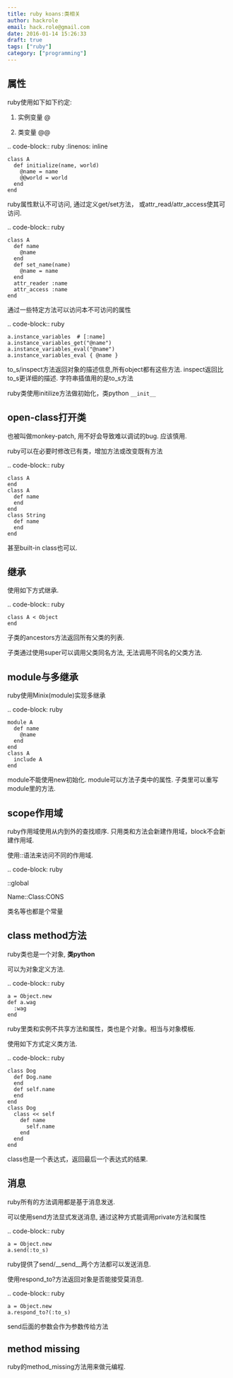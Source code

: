 ```yaml
---
title: ruby koans:类相关
author: hackrole
email: hack.role@gmail.com
date: 2016-01-14 15:26:33
draft: true
tags: ["ruby"]
category: ["programming"]
---
```





属性
----

ruby使用如下如下约定:

1) 实例变量 @

2) 类变量 @@

.. code-block:: ruby
   :linenos: inline

    class A
      def initialize(name, world)
        @name = name
        @@world = world
      end
    end


ruby属性默认不可访问, 通过定义get/set方法， 或attr_read/attr_access使其可访问.

.. code-block:: ruby

    class A
      def name
        @name
      end
      def set_name(name)
        @name = name
      end
      attr_reader :name
      attr_access :name
    end

通过一些特定方法可以访问本不可访问的属性

.. code-block:: ruby

    a.instance_variables  # [:name]
    a.instance_variables_get("@name")
    a.instance_variables_eval("@name")
    a.instance_variables_eval { @name }

to_s/inspect方法返回对象的描述信息,所有object都有这些方法.
inspect返回比to_s更详细的描述.
字符串插值用的是to_s方法

ruby类使用initilize方法做初始化，类python `__init__`

open-class打开类
----------------

也被叫做monkey-patch, 用不好会导致难以调试的bug. 应该慎用.

ruby可以在必要时修改已有类，增加方法或改变既有方法

.. code-block:: ruby

    class A
    end
    class A
      def name
      end
    end
    class String
      def name
      end
    end

甚至built-in class也可以.

继承
----

使用如下方式继承.

.. code-block:: ruby

    class A < Object
    end

子类的ancestors方法返回所有父类的列表.

子类通过使用super可以调用父类同名方法, 无法调用不同名的父类方法.

module与多继承
--------------

ruby使用Minix(module)实现多继承

.. code-block: ruby

    module A
      def name
        @name
      end
    end
    class A
      include A
    end

module不能使用new初始化.
module可以方法子类中的属性.
子类里可以重写module里的方法.

scope作用域
-----------

ruby作用域使用从内到外的查找顺序.
只用类和方法会新建作用域，block不会新建作用域.

使用::语法来访问不同的作用域.

.. code-block: ruby

  ::global

  Name::Class:CONS

类名等也都是个常量


class method方法
----------------

ruby类也是一个对象, **类python**

可以为对象定义方法.

.. code-block:: ruby

    a = Object.new
    def a.wag
      :wag
    end

ruby里类和实例不共享方法和属性，类也是个对象。相当与对象模板.

使用如下方式定义类方法.

.. code-block:: ruby

    class Dog
      def Dog.name
      end
      def self.name
      end
    end
    class Dog
      class << self
        def name
          self.name
        end
      end
    end

class也是一个表达式，返回最后一个表达式的结果.

消息
----

ruby所有的方法调用都是基于消息发送.

可以使用send方法显式发送消息, 通过这种方式能调用private方法和属性

.. code-block:: ruby

    a = Object.new
    a.send(:to_s)

ruby提供了send/__send__两个方法都可以发送消息.

使用respond_to?方法返回对象是否能接受莫消息.

.. code-block:: ruby

    a = Object.new
    a.respond_to?(:to_s)

send后面的参数会作为参数传给方法

method missing
--------------

ruby的method_missing方法用来做元编程.
